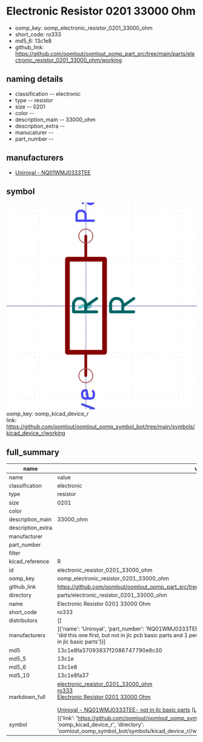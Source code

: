 # Electronic Resistor 0201 33000 Ohm

  
* oomp_key: oomp_electronic_resistor_0201_33000_ohm 
* short_code: ro333
* md5_6: 13c1e8  
* github_link: https://github.com/oomlout/oomlout_oomp_part_src/tree/main/parts/electronic_resistor_0201_33000_ohm/working  
## naming details
* classification -- electronic
* type -- resistor
* size -- 0201
* color -- 
* description_main -- 33000_ohm
* description_extra -- 
* manucaturer -- 
* part_number -- 


## manufacturers
* [Uniroyal - NQ01WMJ0333TEE]()  

## symbol

![](symbol/0/working/working_600.png)  
oomp_key: oomp_kicad_device_r  
link: https://github.com/oomlout/oomlout_oomp_symbol_bot/tree/main/symbols/kicad_device_r/working  


## full_summary
| name | value | 
| --- | --- | 
| name | value | 
| classification | electronic | 
| type | resistor | 
| size | 0201 | 
| color |  | 
| description_main | 33000_ohm | 
| description_extra |  | 
| manufacturer |  | 
| part_number |  | 
| filter |  | 
| kicad_reference | R | 
| id | electronic_resistor_0201_33000_ohm | 
| oomp_key | oomp_electronic_resistor_0201_33000_ohm | 
| github_link | https://github.com/oomlout/oomlout_oomp_part_src/tree/main/parts/electronic_resistor_0201_33000_ohm/working | 
| directory | parts/electronic_resistor_0201_33000_ohm | 
| name | Electronic Resistor 0201 33000 Ohm | 
| short_code | ro333 | 
| distributors | [] | 
| manufacturers | [{'name': 'Uniroyal', 'part_number': 'NQ01WMJ0333TEE', 'link': '', 'id': 'manufacturer_uniroyal', 'note': {'reason': 'did this one first, but not in jlc pcb basic parts and 1 percent are and they are the same price', 'reason_short': 'not in jlc basic parts'}}] | 
| md5 | 13c1e8fa37093837f2086747790e8c30 | 
| md5_5 | 13c1e | 
| md5_6 | 13c1e8 | 
| md5_10 | 13c1e8fa37 | 
| markdown_full | [electronic_resistor_0201_33000_ohm](https://github.com/oomlout/oomlout_oomp_part_src/tree/main/parts/electronic_resistor_0201_33000_ohm/working)<br>[ro333](https://github.com/oomlout/oomlout_oomp_part_src/tree/main/parts/electronic_resistor_0201_33000_ohm/working)<br>[Electronic Resistor 0201 33000 Ohm](https://github.com/oomlout/oomlout_oomp_part_src/tree/main/parts/electronic_resistor_0201_33000_ohm/working)<br><br>[Uniroyal - NQ01WMJ0333TEE- not in jlc basic parts]() [(L)  ](https://www.lcsc.com/search?q=NQ01WMJ0333TEE)[(D)  ](https://www.digikey.com/en/products?keywords=NQ01WMJ0333TEE)[(M)  ](https://www.mouser.com/Search/Refine?Keyword=NQ01WMJ0333TEE)[(N)  ](https://www.newark.com/search?st=NQ01WMJ0333TEE)[(SZ)  ](https://so.szlcsc.com/global.html?k=NQ01WMJ0333TEE)<br> | 
| symbol | [{'link': 'https://github.com/oomlout/oomlout_oomp_symbol_bot/tree/main/symbols/kicad_device_r', 'oomp_key': 'oomp_kicad_device_r', 'directory': 'oomlout_oomp_symbol_bot/symbols/kicad_device_r//working/working.kicad_sym'}] | 
